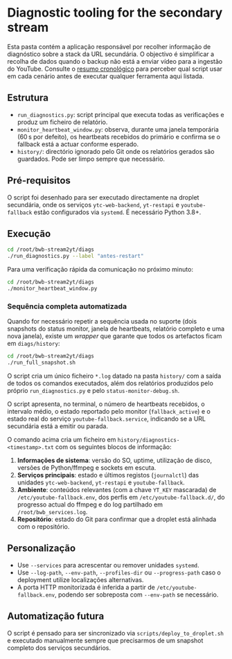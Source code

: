 # Diagnostic tooling for the secondary stream

Esta pasta contém a aplicação responsável por recolher informação de diagnóstico
sobre a stack da URL secundária. O objectivo é simplificar a recolha de dados
quando o backup não está a enviar vídeo para a ingestão do YouTube. Consulte o
[resumo cronológico](../docs/diagn%C3%B3sticos.md) para perceber qual script usar
em cada cenário antes de executar qualquer ferramenta aqui listada.

## Estrutura

- `run_diagnostics.py`: script principal que executa todas as verificações e
  produz um ficheiro de relatório.
- `monitor_heartbeat_window.py`: observa, durante uma janela temporária
  (60 s por defeito), os heartbeats recebidos do primário e confirma se o
  fallback está a actuar conforme esperado.
- `history/`: directório ignorado pelo Git onde os relatórios gerados são
  guardados. Pode ser limpo sempre que necessário.

## Pré-requisitos

O script foi desenhado para ser executado directamente na droplet secundária,
onde os serviços `ytc-web-backend`, `yt-restapi` e `youtube-fallback`
estão configurados via `systemd`. É necessário Python 3.8+.

## Execução

```bash
cd /root/bwb-stream2yt/diags
./run_diagnostics.py --label "antes-restart"
```

Para uma verificação rápida da comunicação no próximo minuto:

```bash
cd /root/bwb-stream2yt/diags
./monitor_heartbeat_window.py
```

### Sequência completa automatizada

Quando for necessário repetir a sequência usada no suporte (dois snapshots do
status monitor, janela de heartbeats, relatório completo e uma nova janela),
existe um _wrapper_ que garante que todos os artefactos ficam em
`diags/history`:

```bash
cd /root/bwb-stream2yt/diags
./run_full_snapshot.sh
```

O script cria um único ficheiro `*.log` datado na pasta `history/` com a saída
de todos os comandos executados, além dos relatórios produzidos pelo próprio
`run_diagnostics.py` e pelo `status-monitor-debug.sh`.

O script apresenta, no terminal, o número de heartbeats recebidos, o intervalo
médio, o estado reportado pelo monitor (`fallback_active`) e o estado real do
serviço `youtube-fallback.service`, indicando se a URL secundária está a
emitir ou parada.

O comando acima cria um ficheiro em `history/diagnostics-<timestamp>.txt` com
os seguintes blocos de informação:

1. **Informações de sistema**: versão do SO, uptime, utilização de disco,
   versões de Python/ffmpeg e sockets em escuta.
2. **Serviços principais**: estado e últimos registos (`journalctl`) das
   unidades `ytc-web-backend`, `yt-restapi` e `youtube-fallback`.
3. **Ambiente**: conteúdos relevantes (com a chave `YT_KEY` mascarada) de
  `/etc/youtube-fallback.env`, dos perfis em `/etc/youtube-fallback.d/`, do progresso actual do
   ffmpeg e do log partilhado em `/root/bwb_services.log`.
4. **Repositório**: estado do Git para confirmar que a droplet está alinhada
   com o repositório.

## Personalização

- Use `--services` para acrescentar ou remover unidades `systemd`.
- Use `--log-path`, `--env-path`, `--profiles-dir` ou `--progress-path` caso o
  deployment utilize localizações alternativas.
- A porta HTTP monitorizada é inferida a partir de `/etc/youtube-fallback.env`,
  podendo ser sobreposta com `--env-path` se necessário.

## Automatização futura

O script é pensado para ser sincronizado via `scripts/deploy_to_droplet.sh` e
executado manualmente sempre que precisarmos de um snapshot completo dos
serviços secundários.
